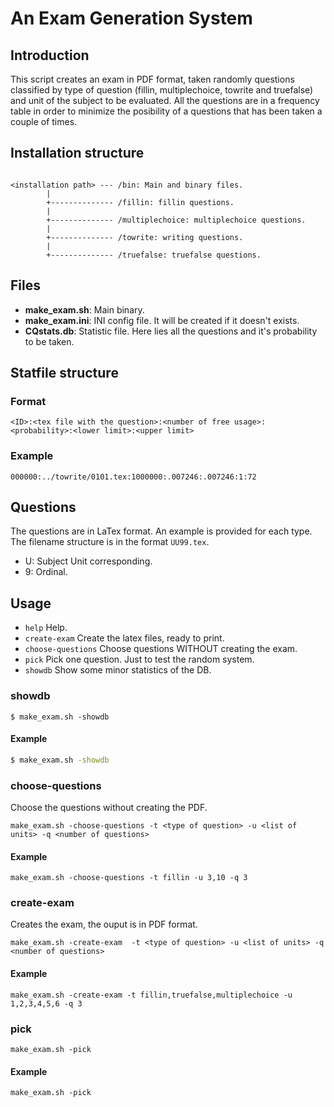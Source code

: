 # An Exam Generation System

## Introduction

This script creates an exam in PDF format, taken randomly questions classified by type of question (fillin, multiplechoice, towrite and truefalse) and unit of the subject to be evaluated.
All the questions are in a frequency table in order to minimize the posibility of a questions that has been taken a couple of times.

## Installation structure

```

<installation path> --- /bin: Main and binary files.
        |
        +-------------- /fillin: fillin questions.
        |
        +-------------- /multiplechoice: multiplechoice questions.
        |
        +-------------- /towrite: writing questions.
        |
        +-------------- /truefalse: truefalse questions.
```

## Files

*  __make_exam.sh__: Main binary.
*  __make_exam.ini__: INI config file. It will be created if it doesn't exists. 
*  __CQstats.db__: Statistic file. Here lies all the questions and it's probability to be taken. 

## Statfile structure

### Format
```
<ID>:<tex file with the question>:<number of free usage>:<probability>:<lower limit>:<upper limit>
```

### Example
```
000000:../towrite/0101.tex:1000000:.007246:.007246:1:72
```

## Questions

The questions are in LaTex format. An example is provided for each type.
The filename structure is in the format ```UU99.tex```.

* U: Subject Unit corresponding.
* 9: Ordinal.

## Usage

*  ```help```             Help.
*  ```create-exam```       Create the latex files, ready to print.
*  ```choose-questions```  Choose questions WITHOUT creating the exam.
*  ```pick```             Pick one question. Just to test the random system.
*  ```showdb```           Show some minor statistics of the DB.

### showdb

```
$ make_exam.sh -showdb
```

#### Example

```bash
$ make_exam.sh -showdb
```

### choose-questions

Choose the questions without creating the PDF.

```
make_exam.sh -choose-questions -t <type of question> -u <list of units> -q <number of questions>
```

#### Example

```
make_exam.sh -choose-questions -t fillin -u 3,10 -q 3
```

### create-exam

Creates the exam, the ouput is in PDF format.

```
make_exam.sh -create-exam  -t <type of question> -u <list of units> -q <number of questions>
```

#### Example

```
make_exam.sh -create-exam -t fillin,truefalse,multiplechoice -u 1,2,3,4,5,6 -q 3
```

### pick

```
make_exam.sh -pick
```

#### Example

```
make_exam.sh -pick
```